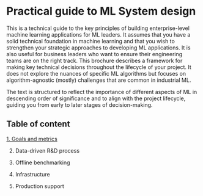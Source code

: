 # Practical guide to ML System design

This is a technical guide to the key principles of building enterprise-level machine learning applications for ML leaders. It assumes that you have a solid technical foundation in machine learning and that you wish to strengthen your strategic approaches to developing ML applications. It is also useful for business leaders who want to ensure their engineering teams are on the right track. This brochure describes a framework for making key technical decisions throughout the lifecycle of your project. It does not explore the nuances of specific ML algorithms but focuses on algorithm-agnostic (mostly) challenges that are common in industrial ML.

The text is structured to reflect the importance of different aspects of ML in descending order of significance and to align with the project lifecycle, guiding you from early to later stages of decision-making.

## Table of content
[1. Goals and metrics](1.Goals_and_metrics.md)

2. Data-driven R&D process
   
3. Offline benchmarking

4. Infrastructure

5. Production support
